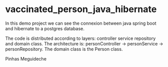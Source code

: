 # vaccinated_person_java_hibernate

In this demo project we can see the connexion between java spring boot
and hibernate to a postgres database.

The code is distributed according to layers: controller service repository and domain class.
The architecture is: personController -> personService -> personRepository.
The domain class is the Person class.


Pinhas Meguideche
